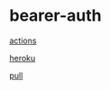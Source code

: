 # bearer-auth


[actions](https://github.com/ahmadhelwa/bearer-auth/actions)

[heroku](https://ahmadhelwa-bearer-auth.herokuapp.com/)

[pull](https://github.com/ahmadhelwa/bearer-auth)
